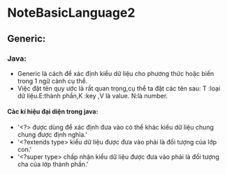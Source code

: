 # NoteBasicLanguage2
## Generic:
### Java:
-  Generic là cách để xác định kiểu dữ liệu cho phương thức hoặc biến trong 1 ngữ cảnh cụ thể.
-  Việc đặt tên quy ước là rất quan trọng,cụ thể ta đặt các tên sau: T :loại dữ liệu.E:thành phần,K :key ,V là value. N:là number.
#### Các kí hiệu đại diện trong java: 
-  '<?>  được dùng để xác định đưa vào có thể khác kiểu dữ liệu chung chung được định nghĩa.'
- '<?extends type> kiểu dữ liệu được đưa vào phải là đối tượng của lớp con.'
- '<?super type> chấp nhận kiểu dữ liệu được đưa vào phải là đối tượng cha của lớp thành phần.'
